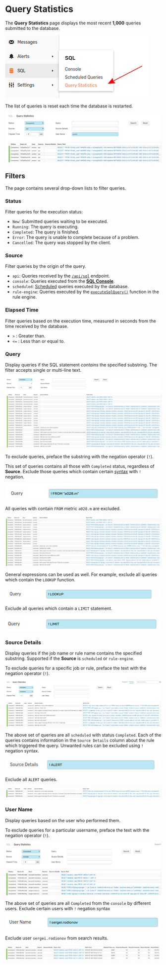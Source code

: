 # Query Statistics

The **Query Statistics** page displays the most recent **1,000** queries submitted to the database.

![](./images/query-statistics-page.png)

The list of queries is reset each time the database is restarted.

![](./images/query-statistics.png)

## Filters

The page contains several drop-down lists to filter queries.

### Status

Filter queries for the execution status:

* `New`: Submitted queries waiting to be executed.
* `Running`: The query is executing.
* `Completed`: The query is finished.
* `Error`: The query is unable to complete because of a problem.
* `Cancelled`: The query was stopped by the client.

### Source

Filter queries by the origin of the query.

* `api`: Queries received by the [`/api/sql`](api.md) endpoint.
* `console`: Queries executed from the [**SQL Console**](./sql-console.md).
* `scheduled`: [Scheduled](./scheduled-sql.md) queries executed by the database.
* `rule-engine`: Queries executed by the [`executeSqlQuery()`](../rule-engine/functions-sql.md#executesqlquery) function in the rule engine.

### Elapsed Time

Filter queries based on the execution time, measured in seconds from the time received by the database.

* `>` : Greater than.
* `<=` : Less than or equal to.

### Query

Display queries if the SQL statement _contains_ the specified substring. The filter accepts single or multi-line text.

![](./images/all-examples.png)

To exclude queries, preface the substring with the negation operator (`!`).

This set of queries contains all those with `Completed` status, regardless of **Source**. Exclude those queries which contain certain [syntax](./README.md#syntax) with `!` negation.

![](./images/exclude-metric.png)

All queries with contain `FROM` metric `a028.m` are excluded.

![](./images/excluded-results3.png)

General expressions can be used as well. For example, exclude all queries which contain the `LOOKUP` function.

![](./images/exclude-lookup.png)

Exclude all queries which contain a `LIMIT` statement.

![](./images/exclude-limit.png)

### Source Details

Display queries if the job name or rule name contains the specified substring. Supported if the **Source** is `scheduled` or `rule-engine`.

To exclude queries for a specific job or rule, preface the text with the negation operator (`!`).

![](./images/example-query.png)

The above set of queries are all `scheduled` with status `Completed`. Each of the queries contains information in the `Source Details` column about the rule which triggered the query. Unwanted rules can be excluded using `!` negation syntax.

![](./images/exclude-alert.png)

Exclude all `ALERT` queries.

![](./images/exclude-result.png)

### User Name

Display queries based on the user who performed them.

To exclude queries for a particular username, preface the text with the negation operator (`!`).

![](./images/completed-console.png)

The above set of queries are all `Completed` from the `console` by different users. Exclude certain users with `!` negation syntax

![](./images/exclude-user.png)

Exclude user `sergei.rodionov` from search results.

![](./images/exclude-results2.png)